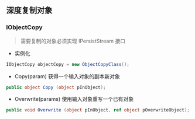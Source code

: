 ## 深度复制对象
### IObjectCopy
> 需要复制的对象必须实现 IPersistStream 接口

- 实例化
```cs
IObjectCopy objectCopy = new ObjectCopyClass();
```
- Copy(param)
获得一个输入对象的副本新对象
```cs
public object Copy (object pInObject);
```
- Overwrite(params)
使用输入对象重写一个已有对象
```cs
public void Overwrite (object pInObject, ref object pOverwriteObject);
```
